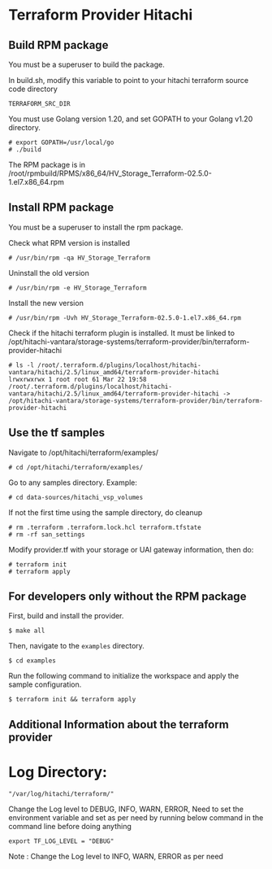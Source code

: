 # Terraform Provider Hitachi

## Build RPM package
You must be a superuser to build the package.

In build.sh, modify this variable to point to your hitachi terraform source code directory

    TERRAFORM_SRC_DIR

You must use Golang version 1.20, and set GOPATH to your Golang v1.20 directory.
```
# export GOPATH=/usr/local/go
# ./build
```

The RPM package is in /root/rpmbuild/RPMS/x86_64/HV_Storage_Terraform-02.5.0-1.el7.x86_64.rpm


## Install RPM package
You must be a superuser to install the rpm package.

Check what RPM version is installed
```
# /usr/bin/rpm -qa HV_Storage_Terraform
```

Uninstall the old version
```
# /usr/bin/rpm -e HV_Storage_Terraform
```

Install the new version
```
# /usr/bin/rpm -Uvh HV_Storage_Terraform-02.5.0-1.el7.x86_64.rpm
```

Check if the hitachi terraform plugin is installed. It must be linked to /opt/hitachi-vantara/storage-systems/terraform-provider/bin/terraform-provider-hitachi
```
# ls -l /root/.terraform.d/plugins/localhost/hitachi-vantara/hitachi/2.5/linux_amd64/terraform-provider-hitachi 
lrwxrwxrwx 1 root root 61 Mar 22 19:58 /root/.terraform.d/plugins/localhost/hitachi-vantara/hitachi/2.5/linux_amd64/terraform-provider-hitachi -> /opt/hitachi-vantara/storage-systems/terraform-provider/bin/terraform-provider-hitachi
```

## Use the tf samples
Navigate to /opt/hitachi/terraform/examples/
```
# cd /opt/hitachi/terraform/examples/
```

Go to any samples directory. Example:
```
# cd data-sources/hitachi_vsp_volumes
```

If not the first time using the sample directory, do cleanup
```
# rm .terraform .terraform.lock.hcl terraform.tfstate
# rm -rf san_settings
```

Modify provider.tf with your storage or UAI gateway information, then do:
```
# terraform init
# terraform apply
```


## For developers only without the RPM package

First, build and install the provider.

```shell
$ make all
```

Then, navigate to the `examples` directory. 

```shell
$ cd examples
```

Run the following command to initialize the workspace and apply the sample configuration.

```shell
$ terraform init && terraform apply
```


## Additional Information about the terraform provider 

# Log Directory:

```
"/var/log/hitachi/terraform/"

```

Change the Log level to DEBUG, INFO, WARN, ERROR, Need to set the environment variable and set as per need by running below command in the command line before doing anything

```
export TF_LOG_LEVEL = "DEBUG"
```

Note : Change the Log level to INFO, WARN, ERROR as per need
